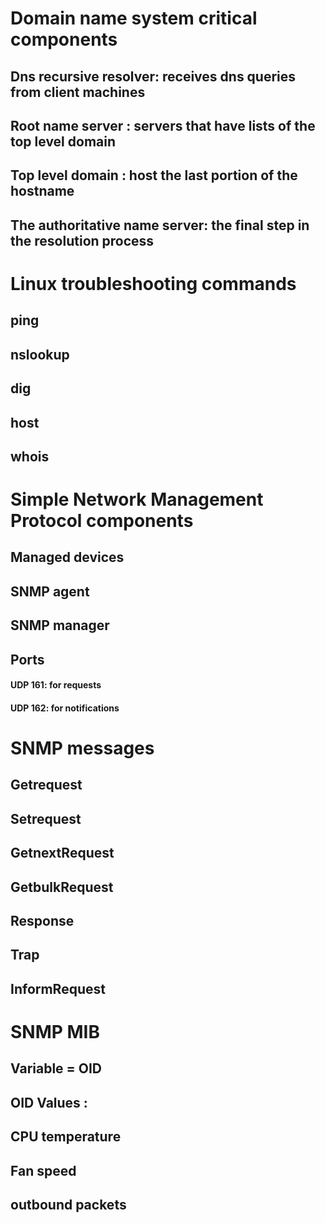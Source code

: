 # Domain name system critical components
## Dns recursive resolver: receives dns queries from client machines
## Root name server : servers that have lists of the top level domain
## Top level domain : host the last portion of the hostname 
## The authoritative name server: the final step in the resolution process 

# Linux troubleshooting commands 
## ping 
## nslookup
## dig 
## host 
## whois 
# Simple Network Management Protocol components
## Managed devices 
## SNMP agent 
## SNMP manager
## Ports 
#### UDP 161: for requests
#### UDP 162: for notifications 
# SNMP messages 
## Getrequest
## Setrequest 
## GetnextRequest
## GetbulkRequest
## Response 
## Trap
## InformRequest

# SNMP MIB 
## Variable = OID 
## OID Values : 
## CPU temperature 
## Fan speed 
## outbound packets 











 
 




